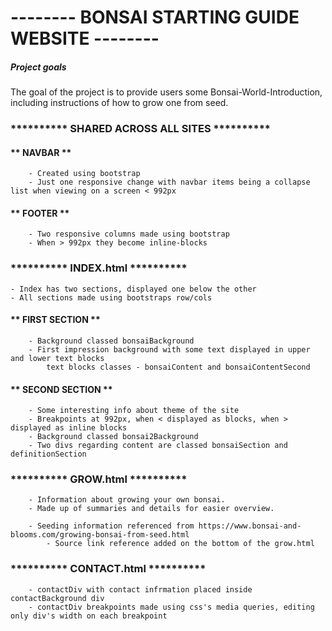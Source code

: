 # -------- BONSAI STARTING GUIDE WEBSITE --------

##### Project goals
The goal of the project is to provide users some Bonsai-World-Introduction, including instructions of how to grow one from seed.





### ********** SHARED ACROSS ALL SITES **********

####    ** NAVBAR **

        - Created using bootstrap
        - Just one responsive change with navbar items being a collapse list when viewing on a screen < 992px

####    ** FOOTER **

        - Two responsive columns made using bootstrap
        - When > 992px they become inline-blocks



### ********** INDEX.html **********

    - Index has two sections, displayed one below the other
    - All sections made using bootstraps row/cols

####    ** FIRST SECTION **

        - Background classed bonsaiBackground
        - First impression background with some text displayed in upper and lower text blocks  
            text blocks classes - bonsaiContent and bonsaiContentSecond
        


  ####  ** SECOND SECTION **

        - Some interesting info about theme of the site
        - Breakpoints at 992px, when < displayed as blocks, when > displayed as inline blocks
        - Background classed bonsai2Background
        - Two divs regarding content are classed bonsaiSection and definitionSection



### ********** GROW.html **********

        - Information about growing your own bonsai.
        - Made up of summaries and details for easier overview.

        - Seeding information referenced from https://www.bonsai-and-blooms.com/growing-bonsai-from-seed.html
            - Source link reference added on the bottom of the grow.html


### ********** CONTACT.html **********

        - contactDiv with contact infrmation placed inside contactBackground div
        - contactDiv breakpoints made using css's media queries, editing only div's width on each breakpoint
